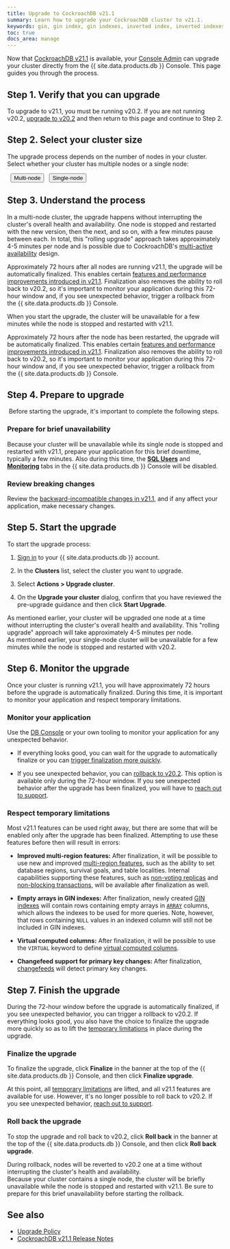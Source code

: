 ```yaml
---
title: Upgrade to CockroachDB v21.1
summary: Learn how to upgrade your CockroachDB cluster to v21.1.
keywords: gin, gin index, gin indexes, inverted index, inverted indexes, accelerated index, accelerated indexes
toc: true
docs_area: manage
---
```


Now that [CockroachDB v21.1](../releases/v21.1.html) is available, your [Console Admin](console-access-management.html#console-admin) can upgrade your cluster directly from the {{ site.data.products.db }} Console. This page guides you through the process.

## Step 1. Verify that you can upgrade

To upgrade to v21.1, you must be running v20.2. If you are not running v20.2, [upgrade to v20.2](upgrade-to-v20.2.html) and then return to this page and continue to Step 2.

## Step 2. Select your cluster size

The upgrade process depends on the number of nodes in your cluster. Select whether your cluster has multiple nodes or a single node:

<div class="filters filters-big clearfix">
  <button class="filter-button" data-scope="multi-node">Multi-node</button>
  <button class="filter-button" data-scope="single-node">Single-node</button>
</div>

## Step 3. Understand the process

<section class="filter-content" markdown="1" data-scope="multi-node">

In a multi-node cluster, the upgrade happens without interrupting the cluster's overall health and availability. One node is stopped and restarted with the new version, then the next, and so on, with a few minutes pause between each. In total, this "rolling upgrade" approach takes approximately 4-5 minutes per node and is possible due to CockroachDB's [multi-active availability](../{{site.versions["cloud"]}}/multi-active-availability.html) design.

Approximately 72 hours after all nodes are running v21.1, the upgrade will be automatically finalized. This enables certain [features and performance improvements introduced in v21.1](#respect-temporary-limitations). Finalization also removes the ability to roll back to v20.2, so it's important to monitor your application during this 72-hour window and, if you see unexpected behavior, trigger a rollback from the {{ site.data.products.db }} Console.

</section>
<section class="filter-content" markdown="1" data-scope="single-node">

When you start the upgrade, the cluster will be unavailable for a few minutes while the node is stopped and restarted with v21.1.

Approximately 72 hours after the node has been restarted, the upgrade will be automatically finalized. This enables certain [features and performance improvements introduced in v21.1](#respect-temporary-limitations). Finalization also removes the ability to roll back to v20.2, so it's important to monitor your application during this 72-hour window and, if you see unexpected behavior, trigger a rollback from the {{ site.data.products.db }} Console.

</section>

## Step 4. Prepare to upgrade

 Before starting the upgrade, it's important to complete the following steps.

<section class="filter-content" markdown="1" data-scope="single-node">

### Prepare for brief unavailability

Because your cluster will be unavailable while its single node is stopped and restarted with v21.1, prepare your application for this brief downtime, typically a few minutes. Also during this time, the [**SQL Users**](user-authorization.html#create-a-sql-user) and [**Monitoring**](monitoring-page.html) tabs in the {{ site.data.products.db }} Console will be disabled.

</section>

### Review breaking changes

Review the [backward-incompatible changes in v21.1](../releases/v21.1.html#v21-1-0-backward-incompatible-changes), and if any affect your application, make necessary changes.

## Step 5. Start the upgrade

To start the upgrade process:

1. [Sign in](https://cockroachlabs.cloud/) to your {{ site.data.products.db }} account.

2. In the **Clusters** list, select the cluster you want to upgrade.

3. Select **Actions > Upgrade cluster**.

4. On the **Upgrade your cluster** dialog, confirm that you have reviewed the pre-upgrade guidance and then click **Start Upgrade**.

<section class="filter-content" markdown="1" data-scope="multi-node">
As mentioned earlier, your cluster will be upgraded one node at a time without interrupting the cluster's overall health and availability. This "rolling upgrade" approach will take approximately 4-5 minutes per node.
</section>

<section class="filter-content" markdown="1" data-scope="single-node">
As mentioned earlier, your single-node cluster will be unavailable for a few minutes while the node is stopped and restarted with v20.2.
</section>

## Step 6. Monitor the upgrade

Once your cluster is running v21.1, you will have approximately 72 hours before the upgrade is automatically finalized. During this time, it is important to monitor your application and respect temporary limitations.

### Monitor your application

Use the [DB Console](monitoring-page.html) or your own tooling to monitor your application for any unexpected behavior.

- If everything looks good, you can wait for the upgrade to automatically finalize or you can [trigger finalization more quickly](#finalize-the-upgrade).

- If you see unexpected behavior, you can [rollback to v20.2](#roll-back-the-upgrade). This option is available only during the 72-hour window. If you see unexpected behavior after the upgrade has been finalized, you will have to [reach out to support](https://support.cockroachlabs.com/hc/en-us/requests/new).

### Respect temporary limitations

Most v21.1 features can be used right away, but there are some that will be enabled only after the upgrade has been finalized. Attempting to use these features before then will result in errors:

- **Improved multi-region features:** After finalization, it will be possible to use new and improved [multi-region features](../v21.1/multiregion-overview.html), such as the ability to set database regions, survival goals, and table localities. Internal capabilities supporting these features, such as [non-voting replicas](../v21.1/architecture/replication-layer.html#non-voting-replicas) and [non-blocking transactions](../v21.1/architecture/transaction-layer.html#non-blocking-transactions), will be available after finalization as well.

- **Empty arrays in GIN indexes:** After finalization, newly created [GIN indexes](../v21.1/inverted-indexes.html) will contain rows containing empty arrays in [`ARRAY`](../v21.1/array.html) columns, which allows the indexes to be used for more queries. Note, however, that rows containing `NULL` values in an indexed column will still not be included in GIN indexes.

- **Virtual computed columns:** After finalization, it will be possible to use the `VIRTUAL` keyword to define [virtual computed columns](../v21.1/computed-columns.html).

- **Changefeed support for primary key changes:** After finalization, [changefeeds](../v21.1/stream-data-out-of-cockroachdb-using-changefeeds.html) will detect primary key changes.

## Step 7. Finish the upgrade

During the 72-hour window before the upgrade is automatically finalized, if you see unexpected behavior, you can trigger a rollback to v20.2. If everything looks good, you also have the choice to finalize the upgrade more quickly so as to lift the [temporary limitations](#respect-temporary-limitations) in place during the upgrade.

### Finalize the upgrade

To finalize the upgrade, click **Finalize** in the banner at the top of the {{ site.data.products.db }} Console, and then click **Finalize upgrade**.

At this point, all [temporary limitations](#respect-temporary-limitations) are lifted, and all v21.1 features are available for use. However, it's no longer possible to roll back to v20.2. If you see unexpected behavior, [reach out to support](https://support.cockroachlabs.com/hc/en-us/requests/new).

### Roll back the upgrade

To stop the upgrade and roll back to v20.2, click **Roll back** in the banner at the top of the {{ site.data.products.db }} Console, and then click **Roll back upgrade**.

<section class="filter-content" markdown="1" data-scope="multi-node">
During rollback, nodes will be reverted to v20.2 one at a time without interrupting the cluster's health and availability.
</section>

<section class="filter-content" markdown="1" data-scope="single-node">
Because your cluster contains a single node, the cluster will be briefly unavailable while the node is stopped and restarted with v21.1. Be sure to prepare for this brief unavailability before starting the rollback.
</section>

## See also

- [Upgrade Policy](upgrade-policy.html)
- [CockroachDB v21.1 Release Notes](../releases/v21.1.html)
